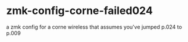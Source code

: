 # zmk-config-corne-failed024
a zmk config for a corne wireless that assumes you've jumped p.024 to p.009

